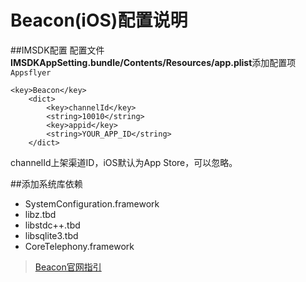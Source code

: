 # Beacon(iOS)配置说明

##IMSDK配置
配置文件**IMSDKAppSetting.bundle/Contents/Resources/app.plist**添加配置项`Appsflyer`

```
<key>Beacon</key>
	<dict>
		<key>channelId</key>
		<string>10010</string>
		<key>appid</key>
		<string>YOUR_APP_ID</string>
	</dict>
```

channelId上架渠道ID，iOS默认为App Store，可以忽略。

##添加系统库依赖

+ SystemConfiguration.framework
+ libz.tbd
+ libstdc++.tbd
+ libsqlite3.tbd
+ CoreTelephony.framework

> [Beacon官网指引](http://beacon.qq.com/help/index.htm)


